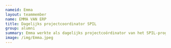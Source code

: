 ```yaml
---
nameid: Emma
layout: teammember
name: EMMA VAN ERP
title: Dagelijks projectcoordinator SPIL
group: alumni
summary: Emma werkte als dagelijks projectcoördinator van het SPIL-programma.
image: /img/Emma.jpeg
---
```




